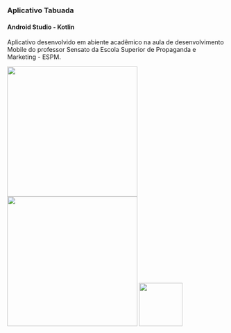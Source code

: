 <h3> Aplicativo Tabuada </h3>

<h4>Android Studio - Kotlin </h4>
<p> Aplicativo desenvolvido em abiente acadêmico na aula de desenvolvimento Mobile do professor Sensato da Escola Superior de Propaganda e Marketing - ESPM. </p>


<p float="left">
  <img src="https://user-images.githubusercontent.com/7297243/110899955-bd96e480-82e0-11eb-9fa9-4bac20a16ab9.png" width="300" />
  <img src="https://user-images.githubusercontent.com/7297243/110900459-896ff380-82e1-11eb-9327-f33261226b90.png" width="300" /> 
  <img src="/img3.png" width="100" />
</p>

